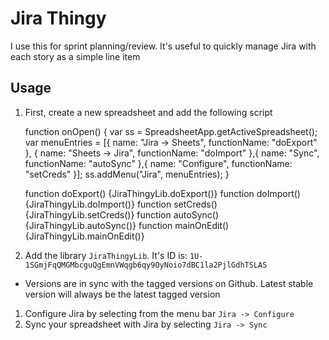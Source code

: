 # Jira Thingy

I use this for sprint planning/review. It's useful to quickly manage Jira with each story as a simple line item

## Usage
1. First, create a new spreadsheet and add the following script

      function onOpen() {
        var ss = SpreadsheetApp.getActiveSpreadsheet();
        var menuEntries = [{
          name: "Jira -> Sheets",
          functionName: "doExport"
        }, {
          name: "Sheets -> Jira",
          functionName: "doImport"
        },{
          name: "Sync",
          functionName: "autoSync"
        },{
          name: "Configure",
          functionName: "setCreds"
        }];
        ss.addMenu("Jira", menuEntries);
      }

      function doExport() {JiraThingyLib.doExport()}
      function doImport() {JiraThingyLib.doImport()}
      function setCreds() {JiraThingyLib.setCreds()}
      function autoSync() {JiraThingyLib.autoSync()}
      function mainOnEdit() {JiraThingyLib.mainOnEdit()}

1. Add the library `JiraThingyLib`. It's ID is: `1U-1SGmjFqQMGMbcguQgEmnVWqgb6qy9OyNoio7dBC1la2PjlGdhTSLAS`
  - Versions are in sync with the tagged versions on Github. Latest stable version will always be the latest tagged version
1. Configure Jira by selecting from the menu bar `Jira -> Configure`
1. Sync your spreadsheet with Jira by selecting `Jira -> Sync`